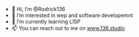 - 👋 Hi, I’m @Rodrick136
- 👀 I’m interested in wep and software developemnt
- 🌱 I’m currently learning LISP
- 📫 You can reach out to me on www.136.studio
